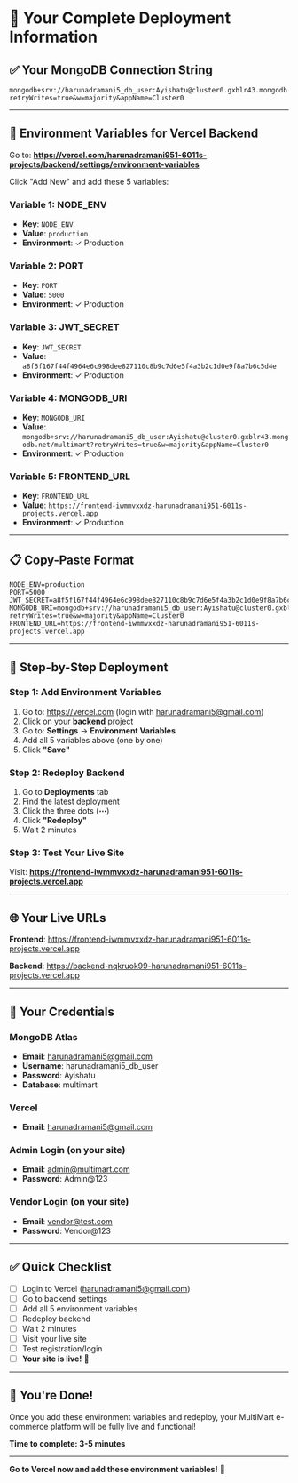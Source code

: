 # 🎉 Your Complete Deployment Information

## ✅ Your MongoDB Connection String

```
mongodb+srv://harunadramani5_db_user:Ayishatu@cluster0.gxblr43.mongodb.net/multimart?retryWrites=true&w=majority&appName=Cluster0
```

---

## 🚀 Environment Variables for Vercel Backend

Go to: **https://vercel.com/harunadramani951-6011s-projects/backend/settings/environment-variables**

Click "Add New" and add these 5 variables:

### Variable 1: NODE_ENV
- **Key**: `NODE_ENV`
- **Value**: `production`
- **Environment**: ✓ Production

### Variable 2: PORT
- **Key**: `PORT`
- **Value**: `5000`
- **Environment**: ✓ Production

### Variable 3: JWT_SECRET
- **Key**: `JWT_SECRET`
- **Value**: `a8f5f167f44f4964e6c998dee827110c8b9c7d6e5f4a3b2c1d0e9f8a7b6c5d4e`
- **Environment**: ✓ Production

### Variable 4: MONGODB_URI
- **Key**: `MONGODB_URI`
- **Value**: `mongodb+srv://harunadramani5_db_user:Ayishatu@cluster0.gxblr43.mongodb.net/multimart?retryWrites=true&w=majority&appName=Cluster0`
- **Environment**: ✓ Production

### Variable 5: FRONTEND_URL
- **Key**: `FRONTEND_URL`
- **Value**: `https://frontend-iwmmvxxdz-harunadramani951-6011s-projects.vercel.app`
- **Environment**: ✓ Production

---

## 📋 Copy-Paste Format

```
NODE_ENV=production
PORT=5000
JWT_SECRET=a8f5f167f44f4964e6c998dee827110c8b9c7d6e5f4a3b2c1d0e9f8a7b6c5d4e
MONGODB_URI=mongodb+srv://harunadramani5_db_user:Ayishatu@cluster0.gxblr43.mongodb.net/multimart?retryWrites=true&w=majority&appName=Cluster0
FRONTEND_URL=https://frontend-iwmmvxxdz-harunadramani951-6011s-projects.vercel.app
```

---

## 🎯 Step-by-Step Deployment

### Step 1: Add Environment Variables
1. Go to: https://vercel.com (login with harunadramani5@gmail.com)
2. Click on your **backend** project
3. Go to: **Settings** → **Environment Variables**
4. Add all 5 variables above (one by one)
5. Click **"Save"**

### Step 2: Redeploy Backend
1. Go to **Deployments** tab
2. Find the latest deployment
3. Click the three dots (**⋯**)
4. Click **"Redeploy"**
5. Wait 2 minutes

### Step 3: Test Your Live Site
Visit: **https://frontend-iwmmvxxdz-harunadramani951-6011s-projects.vercel.app**

---

## 🌐 Your Live URLs

**Frontend**: https://frontend-iwmmvxxdz-harunadramani951-6011s-projects.vercel.app

**Backend**: https://backend-nqkruok99-harunadramani951-6011s-projects.vercel.app

---

## 🔐 Your Credentials

### MongoDB Atlas
- **Email**: harunadramani5@gmail.com
- **Username**: harunadramani5_db_user
- **Password**: Ayishatu
- **Database**: multimart

### Vercel
- **Email**: harunadramani5@gmail.com

### Admin Login (on your site)
- **Email**: admin@multimart.com
- **Password**: Admin@123

### Vendor Login (on your site)
- **Email**: vendor@test.com
- **Password**: Vendor@123

---

## ✅ Quick Checklist

- [ ] Login to Vercel (harunadramani5@gmail.com)
- [ ] Go to backend settings
- [ ] Add all 5 environment variables
- [ ] Redeploy backend
- [ ] Wait 2 minutes
- [ ] Visit your live site
- [ ] Test registration/login
- [ ] **Your site is live!** 🎉

---

## 🎊 You're Done!

Once you add these environment variables and redeploy, your MultiMart e-commerce platform will be fully live and functional!

**Time to complete: 3-5 minutes**

---

**Go to Vercel now and add these environment variables!** 🚀
